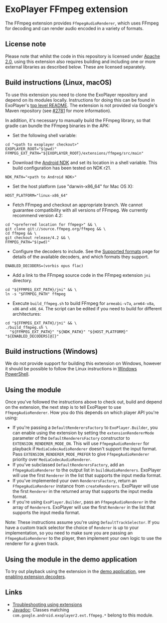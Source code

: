 # ExoPlayer FFmpeg extension

The FFmpeg extension provides `FfmpegAudioRenderer`, which uses FFmpeg for
decoding and can render audio encoded in a variety of formats.

## License note

Please note that whilst the code in this repository is licensed under
[Apache 2.0][], using this extension also requires building and including one or
more external libraries as described below. These are licensed separately.

[Apache 2.0]: https://github.com/google/ExoPlayer/blob/release-v2/LICENSE

## Build instructions (Linux, macOS)

To use this extension you need to clone the ExoPlayer repository and depend on
its modules locally. Instructions for doing this can be found in ExoPlayer's
[top level README][]. The extension is not provided via Google's Maven
repository (see [#2781][] for more information).

In addition, it's necessary to manually build the FFmpeg library, so that gradle
can bundle the FFmpeg binaries in the APK:

* Set the following shell variable:

```
cd "<path to exoplayer checkout>"
EXOPLAYER_ROOT="$(pwd)"
FFMPEG_EXT_PATH="${EXOPLAYER_ROOT}/extensions/ffmpeg/src/main"
```

* Download the [Android NDK][] and set its location in a shell variable.
  This build configuration has been tested on NDK r21.

```
NDK_PATH="<path to Android NDK>"
```

* Set the host platform (use "darwin-x86_64" for Mac OS X):

```
HOST_PLATFORM="linux-x86_64"
```

* Fetch FFmpeg and checkout an appropriate branch. We cannot guarantee
  compatibility with all versions of FFmpeg. We currently recommend version 4.2:

```
cd "<preferred location for ffmpeg>" && \
git clone git://source.ffmpeg.org/ffmpeg && \
cd ffmpeg && \
git checkout release/4.2 && \
FFMPEG_PATH="$(pwd)"
```

* Configure the decoders to include. See the [Supported formats][] page for
  details of the available decoders, and which formats they support.

```
ENABLED_DECODERS=(vorbis opus flac)
```

* Add a link to the FFmpeg source code in the FFmpeg extension `jni` directory.

```
cd "${FFMPEG_EXT_PATH}/jni" && \
ln -s "$FFMPEG_PATH" ffmpeg
```

* Execute `build_ffmpeg.sh` to build FFmpeg for `armeabi-v7a`, `arm64-v8a`,
  `x86` and `x86_64`. The script can be edited if you need to build for
  different architectures:

```
cd "${FFMPEG_EXT_PATH}/jni" && \
./build_ffmpeg.sh \
  "${FFMPEG_EXT_PATH}" "${NDK_PATH}" "${HOST_PLATFORM}" "${ENABLED_DECODERS[@]}"
```

## Build instructions (Windows)

We do not provide support for building this extension on Windows, however it
should be possible to follow the Linux instructions in [Windows PowerShell][].

[Windows PowerShell]: https://docs.microsoft.com/en-us/powershell/scripting/getting-started/getting-started-with-windows-powershell

## Using the module

Once you've followed the instructions above to check out, build and depend on
the extension, the next step is to tell ExoPlayer to use `FfmpegAudioRenderer`.
How you do this depends on which player API you're using:

* If you're passing a `DefaultRenderersFactory` to `ExoPlayer.Builder`, you can
  enable using the extension by setting the `extensionRendererMode` parameter of
  the `DefaultRenderersFactory` constructor to `EXTENSION_RENDERER_MODE_ON`.
  This will use `FfmpegAudioRenderer` for playback if `MediaCodecAudioRenderer`
  doesn't support the input format. Pass `EXTENSION_RENDERER_MODE_PREFER` to
  give `FfmpegAudioRenderer` priority over `MediaCodecAudioRenderer`.
* If you've subclassed `DefaultRenderersFactory`, add an `FfmpegAudioRenderer`
  to the output list in `buildAudioRenderers`. ExoPlayer will use the first
  `Renderer` in the list that supports the input media format.
* If you've implemented your own `RenderersFactory`, return an
  `FfmpegAudioRenderer` instance from `createRenderers`. ExoPlayer will use the
  first `Renderer` in the returned array that supports the input media format.
* If you're using `ExoPlayer.Builder`, pass an `FfmpegAudioRenderer` in the
  array of `Renderer`s. ExoPlayer will use the first `Renderer` in the list that
  supports the input media format.

Note: These instructions assume you're using `DefaultTrackSelector`. If you have
a custom track selector the choice of `Renderer` is up to your implementation,
so you need to make sure you are passing an `FfmpegAudioRenderer` to the player,
then implement your own logic to use the renderer for a given track.

[top level README]: https://github.com/google/ExoPlayer/blob/release-v2/README.md
[Android NDK]: https://developer.android.com/tools/sdk/ndk/index.html
[#2781]: https://github.com/google/ExoPlayer/issues/2781
[Supported formats]: https://exoplayer.dev/supported-formats.html#ffmpeg-extension

## Using the module in the demo application

To try out playback using the extension in the [demo application][], see
[enabling extension decoders][].

[demo application]: https://exoplayer.dev/demo-application.html
[enabling extension decoders]: https://exoplayer.dev/demo-application.html#enabling-extension-decoders

## Links

* [Troubleshooting using extensions][]
* [Javadoc][]: Classes matching `com.google.android.exoplayer2.ext.ffmpeg.*`
  belong to this module.

[Troubleshooting using extensions]: https://exoplayer.dev/troubleshooting.html#how-can-i-get-a-decoding-extension-to-load-and-be-used-for-playback
[Javadoc]: https://exoplayer.dev/doc/reference/index.html
